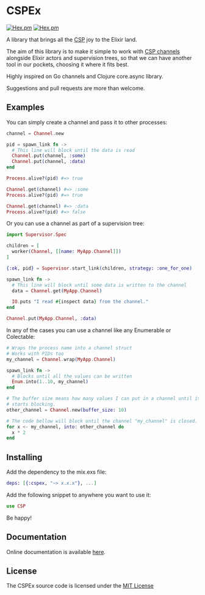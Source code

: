 # CSPEx

[![Hex.pm](https://img.shields.io/hexpm/v/cspex.svg?style=flat-square)](https://hex.pm/packages/cspex)
[![Hex.pm](https://img.shields.io/hexpm/dt/cspex.svg?style=flat-square)](https://hex.pm/packages/cspex)


A library that brings all the [CSP](https://en.wikipedia.org/wiki/Communicating_sequential_processes) joy to the Elixir land.

The aim of this library is to make it simple to work with [CSP channels](https://en.wikipedia.org/wiki/Channel_(programming))
alongside Elixir actors and supervision trees, so that we can have
another tool in our pockets, choosing it where it fits best.

Highly inspired on Go channels and Clojure core.async library.

Suggestions and pull requests are more than welcome.

## Examples

You can simply create a channel and pass it to other processes:

```elixir
channel = Channel.new

pid = spawn_link fn ->
  # This line will block until the data is read
  Channel.put(channel, :some)
  Channel.put(channel, :data)
end

Process.alive?(pid) #=> true

Channel.get(channel) #=> :some
Process.alive?(pid) #=> true

Channel.get(channel) #=> :data
Process.alive?(pid) #=> false
```

Or you can use a channel as part of a supervision tree:

```elixir
import Supervisor.Spec

children = [
  worker(Channel, [[name: MyApp.Channel]])
]

{:ok, pid} = Supervisor.start_link(children, strategy: :one_for_one)

spawn_link fn ->
  # This line will block until some data is written to the channel
  data = Channel.get(MyApp.Channel)

  IO.puts "I read #{inspect data} from the channel."
end

Channel.put(MyApp.Channel, :data)
```

In any of the cases you can use a channel like any Enumerable or Colectable:

```elixir
# Wraps the process name into a channel struct
# Works with PIDs too
my_channel = Channel.wrap(MyApp.Channel)

spawn_link fn ->
  # Blocks until all the values can be written
  Enum.into(1..10, my_channel)
end

# The buffer size means how many values I can put in a channel until it
# starts blocking.
other_channel = Channel.new(buffer_size: 10)

# The code bellow will block until the channel "my_channel" is closed.
for x <- my_channel, into: other_channel do
  x * 2
end
```

## Installing

Add the dependency to the mix.exs file:

```elixir
deps: [{:cspex, "~> x.x.x"}, ...]
```

Add the following snippet to anywhere you want to use it:

```elixir
use CSP
```

Be happy!

## Documentation

Online documentation is available [here](http://hexdocs.pm/cspex).

## License

The CSPEx source code is licensed under the [MIT License](https://github.com/costaraphael/cspex/blob/master/LICENSE)
